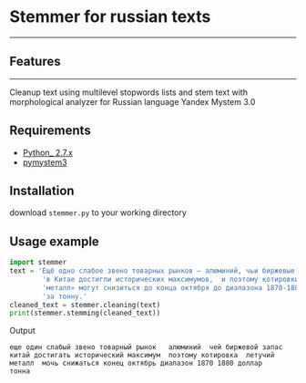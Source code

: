# Stemmer for russian texts
---
## Features
---
Cleanup text using multilevel stopwords lists and stem text with morphological analyzer for Russian language Yandex Mystem 3.0
## Requirements
* [Python_ 2.7.x](http://python.org)
* [pymystem3](https://github.com/Digsolab/pymystem3)  

## Installation  
download `stemmer.py` to your working directory   
## Usage example
```python
import stemmer
text = 'Ещё одно слабое звено товарных рынков – алюминий, чьи биржевые запасы ' \
        'в Китае достигли исторических максимумов,  и поэтому котировки на «летучий ' \
        'металл» могут снизиться до конца октября до диапазона 1870-1880 долларов ' \
        'за тонну.'
cleaned_text = stemmer.cleaning(text)
print(stemmer.stemming(cleaned_text))
```
Output
```
еще один слабый звено товарный рынок   алюминий  чей биржевой запас 
китай достигать исторический максимум  поэтому котировка  летучий
металл  мочь снижаться конец октябрь диапазон 1870 1880 доллар
тонна
```
